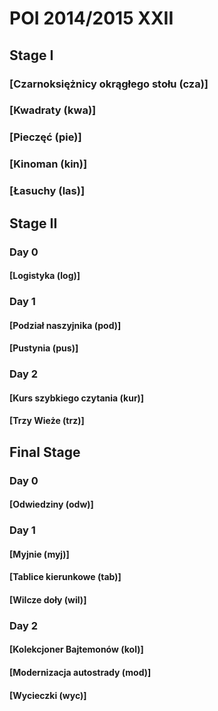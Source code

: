 # POI 2014/2015 XXII

## Stage I

### [Czarnoksiężnicy okrągłego stołu (cza)]

### [Kwadraty (kwa)]

### [Pieczęć (pie)]

### [Kinoman (kin)]

### [Łasuchy (las)]

## Stage II

### Day 0

#### [Logistyka (log)]

### Day 1

#### [Podział naszyjnika (pod)]

#### [Pustynia (pus)]

### Day 2

#### [Kurs szybkiego czytania (kur)]

#### [Trzy Wieże (trz)]

## Final Stage

### Day 0

#### [Odwiedziny (odw)]

### Day 1

#### [Myjnie (myj)]

#### [Tablice kierunkowe (tab)]

#### [Wilcze doły (wil)]

### Day 2

#### [Kolekcjoner Bajtemonów (kol)]

#### [Modernizacja autostrady (mod)]

#### [Wycieczki (wyc)]